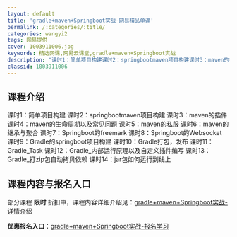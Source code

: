 ```yaml
---
layout: default
title: 'gradle+maven+Springboot实战-网易精品单课'
permalink: /:categories/:title/
categories: wangyi2
tags: 网易提供
cover: 1003911006.jpg
keywords: 精选网课,网易云课堂,gradle+maven+Springboot实战
description: "课时1：简单项目构建课时2：springbootmaven项目构建课时3：maven的插件课时4：maven的生命周期以及常见问题课时5：maven的私服课时6：maven的继承与聚合课时7"
classid: 1003911006
---
```


## 课程介绍

课时1：简单项目构建 
课时2：springbootmaven项目构建 
课时3：maven的插件 
课时4：maven的生命周期以及常见问题 
课时5：maven的私服 
课时6：maven的继承与聚合 
课时7：Springboot的freemark
课时8：Springboot的Websocket 
课时9：Gradle的springboot项目构建 
课时10：Gradle打包，发布
课时11：Gradle_Task
课时12：Gradle_内部运行原理以及自定义插件编写 
课时13：Gradle_打zip包自动拷贝依赖 
课时14：jar包如何运行到线上

## 课程内容与报名入口

部分课程 **限时** 折扣中，课程内容详细介绍见：[gradle+maven+Springboot实战-详情介绍](https://study.163.com/course/introduction/1003911006.htm?share=1&shareId=1025206652&utm_campaign=share&utm_medium=iphoneShare&utm_source=&utm_u=1025206652)

**优惠报名入口**：[gradle+maven+Springboot实战-报名学习](https://study.163.com/course/introduction/1003911006.htm?share=1&shareId=1025206652&utm_campaign=share&utm_medium=iphoneShare&utm_source=&utm_u=1025206652)

